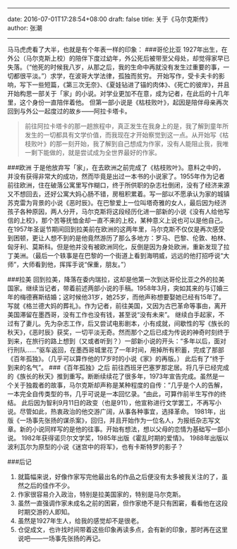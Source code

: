 
---

date: 2016-07-01T17:28:54+08:00
draft: false
title: 关于《马尔克斯传》
author: 张潮

---




马马虎虎看了大半，也就是有个年表一样的印象：
###哥伦比亚
1927年出生，在外公（马尔克斯上校）的陪伴下度过幼年，外公死后被带至父母处，却觉得家早已失落。（“他死的时候我八岁，从那之后，我的生命中再就没有发生过重要的事，一切都很平淡。”）求学，在波哥大学法律，孤独而贫穷。
开始写作，受卡夫卡的影响，写下一些短篇，《第三次无奈》、《夏娃钻进了锚的肉体》、《死亡的彼岸》，并且开始构思一部关于「家」的小说。对学业更加不在意，成为记者，在此后的十几年里，这个身份一直陪伴着他。
但第一部小说是《枯枝败叶》，起因是陪伴母亲再次回到与外公一起度过的故乡——阿拉卡塔卡。
> 前往阿拉卡塔卡的那一趟旅程中，真正发生在我身上的是，我了解到童年所发生的一切都具有文学价值，而我现在才开始察觉到这一点。从开始写《枯枝败叶》的那一刻开始，我了解到自己想成为作家，没有人能阻止我，我唯一剩下能做的，就是尝试成为全世界最好的作家。

###欧洲
于是他放弃写「家」，在去欧洲之前完成了《枯枝败叶》。意料之中的，并没有获得非常大的成功，然而毕竟是出过一本书的小说家了。1955年作为记者前往欧洲，住在破落公寓里写作糊口，终于所供职的杂志社倒闭，没有了经济来源又不想回去，还好公寓大妈心肠不错，房租积累着。写一部以不愿承认为家的城镇苏克雷为背景的小说《恶时辰》。在巴黎爱上一位叫塔奇雅的女人，最后因为经济孩子各种原因，两人分开，马尔克斯将这段经历化进一部新的小说《没有人给他写信的上校》，那个苦等抚恤金却一直不来的上校，某种意义上说也可以是他自己。
在1957年圣诞节期间回到拉美前在欧洲的这两年里，马尔克斯不仅仅是再次感受到困顿，更让人想不到的是他竟然游历了那么多地方：罗马、巴黎、伦敦、柏林、匈牙利、莫斯科。但是他并没有被欧洲同化，反倒是因为身处欧洲，重新发现了拉丁美洲。（最后一个轶事是在巴黎的一个街道上看到海明威，远远的他打招呼说“大师”，大师看到他，挥挥手说“保重，朋友。”）

###拉美
回到拉美，降落在委内瑞拉，这却是他第一次到达哥伦比亚之外的拉美国家。继续当记者，带着前述两部小说的手稿。1958年3月，突如其来的与订婚三年的梅德赛斯结婚；这时候他31岁，她25岁，而他声称想要娶她已经有15年了。写就《格兰德大妈的葬礼》。作为记者，前往美国，又因为古巴革命等事由，离开美国滞留在墨西哥，没有工作也没有钱，甚至说“没有未来”。
继续白手起家，不过有了妻儿。先为杂志工作，后又尝试电影剧本，小有成就，间歇性的写《族长的秋天》，《恶时辰》获奖，一切平淡无奇。然而那个之后已成为传说的神奇时刻终于到来，在旅行的路上想到（又或者听到？）一部新小说的开头：“多年以后，面对行刑队……”驱车返回，在墨西哥城里花了一年时间，用掉所有积蓄，完成了那部《百年孤独》。（几乎可以算作他的17岁时的小说《家》的再版。）
此后有了“终于到来的名气”。
###《百年孤独》之后
前往西班牙巴塞罗那定居。将几乎已经完成的《族长的秋天》推到重写。断断续续花了很多年，1973年宣告完成。虽然是一个关于独裁者的故事，马尔克斯却声称是某种程度的自传：”几乎是个人的告解，一本完全自传类型的书，几乎可说是一本回忆录。“由此，可算作前半生写作的终结。
此后因为智利9月11日的政变（也是911），他宣称进行文学罢工，不再写小说。尽管如此，热衷政治的他交游广阔，从事各种事宜，选择革命。
1981年，出版《一场事先张扬的谋杀案》，回归，并且开始作为一位名人，为报纸杂志写文章。新的小说同样写的是他的往事。开始有想法，想以父母的恋情为基础写一部小说。
1982年获得诺贝尔文学奖，1985年出版《霍乱时期的爱情》。
1988年出版以波利瓦尔为原型的小说《迷宫中的将军》，也有卡斯特罗的影子？

###后记
1. 就篇幅来说，好像作家写完他最出名的作品之后便没有太多被我关注的了，虽然之后的佳作不少。
2. 作家很容易介入政治，特别是拉美国家的，特别是马尔克斯。
3. 虽然一直强调作家未成名之前的困窘，但作家绝不是只有困窘，看看他在这段时期交游的人即知。
4. 虽然是1927年生人，给我的感觉却不是很老。
5. 仓促成文，也许找时间带着这些印象再读多点，会有新的印象，那时再在这里说吧——一场事先张扬的再记。